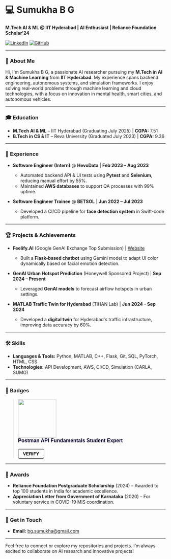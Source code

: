 # 💻 Sumukha B G  
**M.Tech AI & ML @ IIT Hyderabad | AI Enthusiast | Reliance Foundation Scholar'24**

[![LinkedIn](https://img.shields.io/badge/-Connect_on_LinkedIn-blue?style=flat&logo=linkedin&logoColor=white)](https://www.linkedin.com/in/sbgsumu/)  [![GitHub](https://img.shields.io/badge/-bg--sumu-black?style=flat&logo=github&logoColor=white)](https://github.com/bg-sumu)  

---

### 👋 About Me  
Hi, I'm Sumukha B G, a passionate AI researcher pursuing my **M.Tech in AI & Machine Learning** from **IIT Hyderabad**. My experience spans backend engineering, autonomous systems, and simulation frameworks. I enjoy solving real-world problems through machine learning and cloud technologies, with a focus on innovation in mental health, smart cities, and autonomous vehicles.

---

### 🎓 Education  
- **M.Tech AI & ML** – IIT Hyderabad (Graduating July 2025) | **CGPA:** 7.51  
- **B.Tech in CS & IT** – Reva University (Graduated July 2023) | **CGPA:** 9.36  

---

### 💼 Experience  
- **Software Engineer (Intern)** @ **HevoData** | **Feb 2023 – Aug 2023**  
  - Automated backend API & UI tests using **Pytest** and **Selenium**, reducing manual effort by 55%.  
  - Maintained **AWS databases** to support QA processes with 99% uptime.
  
- **Software Engineer Trainee** @ **BETSOL** | **Jun 2022 – Jul 2023**  
  - Developed a CI/CD pipeline for **face detection system** in Swift-code platform.  

---

### 🏆 Projects & Achievements  
- **Feelify.AI** (Google GenAI Exchange Top Submission) | [Website](https://symmetric-sylph-437410-j6.el.r.appspot.com/)  
  - Built a **Flask-based chatbot** using Gemini model to adapt UI color dynamically based on facial emotion detection.  

- **GenAI Urban Hotspot Prediction** (Honeywell Sponsored Project) | **Sep 2024 – Present**  
  - Leveraged **GenAI models** to forecast airflow hotspots in urban settings.  

- **MATLAB Traffic Twin for Hyderabad** (TiHAN Lab) | **Jun 2024 – Sep 2024**  
  - Developed a **digital twin** for Hyderabad's traffic infrastructure, improving data accuracy by 60%.

---

### 🛠️ Skills  
- **Languages & Tools:** Python, MATLAB, C++, Flask, Git, SQL, PyTorch, HTML, CSS  
- **Technologies:** API Development, AWS, CI/CD, Simulation (CARLA, SUMO)  

---

### 🏅 Badges  
<blockquote class="badgr-badge" style="font-family: Helvetica, Roboto, &quot;Segoe UI&quot;, Calibri, sans-serif;">
<a href="https://api.badgr.io/public/assertions/3ofBNgf7Qpy78-tsgNUqfA?identity__email=bg.sumukha%40gmail.com">
<img width="120px" height="120px" src="https://api.badgr.io/public/assertions/3ofBNgf7Qpy78-tsgNUqfA/image"></a>
<p class="badgr-badge-name" style="hyphens: auto; overflow-wrap: break-word; word-wrap: break-word; margin: 0; font-size: 16px; font-weight: 600; font-style: normal; font-stretch: normal; line-height: 1.25; letter-spacing: normal; text-align: left; color: #05012c;">Postman API Fundamentals Student Expert</p>
<p style="margin: 16px 0; padding: 0;">
<a class="badgr-badge-verify" target="_blank" href="https://badgecheck.io?url=https%3A%2F%2Fapi.badgr.io%2Fpublic%2Fassertions%2F3ofBNgf7Qpy78-tsgNUqfA%3Fidentity__email%3Dbg.sumukha%2540gmail.com&amp;identity__email=bg.sumukha%40gmail.com" 
style="box-sizing: content-box; display: flex; align-items: center; justify-content: center; margin: 0; font-size:14px; font-weight: bold; width: 48px; height: 16px; border-radius: 4px; border: solid 1px black; text-decoration: none; padding: 6px 16px; margin: 16px 0; color: black;">
VERIFY</a></p>
</blockquote>  

---

### 🌟 Awards  
- **Reliance Foundation Postgraduate Scholarship** (2024) – Awarded to top 100 students in India for academic excellence.  
- **Appreciation Letter from Government of Karnataka** (2020) – For voluntary service in COVID-19 MIS coordination.  

---

### 🔗 Get in Touch  
- **Email:** [bg.sumukha@gmail.com](mailto:bg.sumukha@gmail.com)  

---

Feel free to connect or explore my repositories and projects. I’m always excited to collaborate on AI research and innovative projects!
